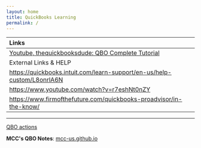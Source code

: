 ```yaml
---
layout: home
title: QuickBooks Learning
permalink: /
---
```




|Links|
|:-|
|[Youtube, thequickbooksdude: QBO Complete Tutorial](https://www.youtube.com/watch?v=aoWghI3kvpc)|
|External Links & HELP|
|https://quickbooks.intuit.com/learn-support/en-us/help-custom/L8onrlA6N|
|https://www.youtube.com/watch?v=r7eshNt0nZY|
|https://www.firmofthefuture.com/quickbooks-proadvisor/in-the-know/|

---

[QBO actions](https://github.com/mcc-us/qbo/actions)  

**MCC's QBO Notes**: [mcc-us.github.io](https://mcc-us.github.io)
